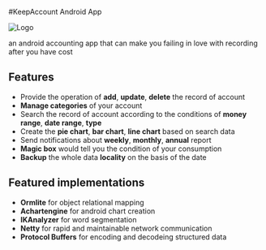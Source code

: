 #KeepAccount Android App 

![Logo](http://files.softicons.com/download/business-icons/financial-accounting-icons-by-artistsvalley/png/128x128/Hot/Abacus.png "Logo")

an android accounting app that can make you failing in love with recording after you have cost

Features
--------
- Provide the operation of **add**, **update**, **delete** the record of account
- **Manage categories** of your account
- Search the record of account according to the conditions of **money range**, **date range**, **type**
- Create the **pie chart**, **bar chart**, **line chart** based on search data 
- Send notifications about **weekly**, **monthly**, **annual** report
- **Magic box** would tell you the condition of your consumption  
- **Backup** the whole data **locality** on the basis of the date

Featured implementations
--------
- **Ormlite** for object relational mapping
- **Achartengine** for android chart creation 
- **IKAnalyzer** for word segmentation
- **Netty** for rapid and maintainable network communication
- **Protocol Buffers** for encoding and decodeing structured data